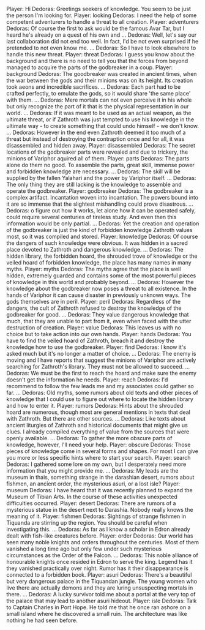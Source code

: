 Player: Hi
Dedoras: Greetings seekers of knowledge. You seem to be just the person I'm looking for.
Player: looking
Dedoras: I need the help of some competent adventurers to handle a threat to all creation.
Player: adventurers
Dedoras: Of course the first to ask would be the famous Avar Tar, but I heard he's already on a quest of his own and ...
Dedoras: Well, let's say our last collaboration did not end too well. In fact, I'd be not even surprised if he pretended to not even know me. ...
Dedoras: So I have to look elsewhere to handle this new threat.
Player: threat
Dedoras: I guess you know about the background and there is no need to tell you that the forces from beyond managed to acquire the parts of the godbreaker in a coup.
Player: background
Dedoras: The goodbreaker was created in ancient times, when the war between the gods and their minions was on its height. Its creation took aeons and incredible sacrifices. ...
Dedoras: Each part had to be crafted perfectly, to emulate the gods, so it would share 'the same place' with them. ...
Dedoras: Mere mortals can not even perceive it in his whole but only recognize the part of it that is the physical representation in our world. ...
Dedoras: If it was meant to be used as an actual weapon, as the ultimate threat, or if Zathroth was just tempted to use his knowledge in the ultimate way - to create something that could undo himself - we don't know. ...
Dedoras: However in the end even Zathroth deemed it too much of a threat but instead of destroying the contraption once and for all, it was disassembled and hidden away.
Player: disassembled
Dedoras: The secret locations of the godbreaker parts were revealed and due to trickery, the minions of Variphor aquired all of them.
Player: parts
Dedoras: The parts alone do them no good. To assemble the parts, great skill, immense power and forbidden knowledge are necessary. ...
Dedoras: The skill will be supplied by the fallen Yalahari and the power by Variphor itself. ...
Dedoras: The only thing they are still lacking is the knowledge to assemble and operate the godbreaker.
Player: godbreaker
Dedoras: The godbreaker is a complex artifact. Incantation woven into incantation. The powers bound into it are so immense that the slightest mishandling could prove disastrous. ...
Dedoras: o figure out how it works, let alone how it can be operated safely, could require several centuries of tireless study. And even then this information would be only partial. ...
Dedoras: Yet the creation and operation of the godbreaker is just the kind of forbidden knowledge Zathroth values most, so it was compiled and stored.
Player: knowledge
Dedoras: Of course the dangers of such knowledge were obvious. It was hidden in a sacred place devoted to Zathroth and dangerous knowledge. ...
Dedoras: The hidden library, the forbidden hoard, the shrouded trove of knowledge or the veiled hoard of forbidden knowledge, the place has many names in many myths.
Player: myths
Dedoras: The myths agree that the place is well hidden, extremely guarded and contains some of the most powerful pieces of knowledge in this world and probably beyond. ...
Dedoras: However the knowledge about the godbreaker now poses a threat to all existence. In the hands of Variphor it can cause disaster in previously unknown ways. The gods themselves are in peril.
Player: peril
Dedoras: Regardless of the dangers, the cult of Zathroth refused to destroy the knowledge of the godbreaker for good. ...
Dedoras: They value dangerous knowledge that much, that they are unable to part from it, even when faced with the utter destruction of creation.
Player: value
Dedoras: This leaves us with no choice but to take action into our own hands.
Player: hands
Dedoras: You have to find the veiled hoard of Zathroth, breach it and destroy the knowledge how to use the godbreaker.
Player: find
Dedoras: I know it's asked much but it's no longer a matter of choice. ...
Dedoras: The enemy is moving and I have reports that suggest the minions of Variphor are actively searching for Zathroth's library. They must not be allowed to succeed. ...
Dedoras: We must be the first to reach the hoard and make sure the enemy doesn't get the information he needs.
Player: reach
Dedoras: I'd recommend to follow the few leads me and my associates could gather so far. ...
Dedoras: Old myths, some rumors about old texts and other pieces of knowledge that I could use to figure out where to locate the hidden library and how to enter it.
Player: rumors
Dedoras: Hints about the shrouded hoard are numerous, though most are general mentions in texts that deal with Zathroth. But there are other sources. ...
Dedoras: Like texts about ancient liturgies of Zathroth and historical documents that might give us clues. I already compiled everything of value from the sources that were openly available. ...
Dedoras: To gather the more obscure parts of knowledge, however, I'll need your help.
Player: obscure
Dedoras: Those pieces of knowledge come in several forms and shapes. For most I can give you more or less specific hints where to start your search.
Player: search
Dedoras: I gathered some lore on my own, but I desperately need more information that you might provide me. ...
Dedoras: My leads are the museum in thais, something strange in the darashian desert, rumors about fishmen, an ancient order, the mysterious asuri, or a lost isle?
Player: museum
Dedoras: I have heard that it was recently planned to expand the Museum of Tibian Arts. In the course of these activities unexpected difficulties occurred.
Player: desert
Dedoras: There are rumors of a mysterious statue in the desert next to Darashia. Nobody really knows the meaning of it.
Player: fishmen
Dedoras: Sightings of strange fishmen in Tiquanda are stirring up the region. You should be careful when investigating this. ...
Dedoras: As far as I know a scholar in Edron already dealt with fish-like creatures before.
Player: order
Dedoras: Our world has seen many noble knights and orders throughout the centuries. Most of them vanished a long time ago but only few under such mysterious circumstances as the Order of the Falcon. ...
Dedoras: This noble alliance of honourable knights once resided in Edron to serve the king. Legend has it they vanished practically over night. Rumor has it their disappearance is connected to a forbidden book.
Player: asuri
Dedoras: There's a beautiful but very dangerous palace in the Tiquandan jungle. The young women who live there are actually demons and they are luring unsuspecting mortals in there. ...
Dedoras: A lucky survivor told me about a portal at the very top of the palace that may lead to another asuri hideout.
Player: isle
Dedoras: Talk to Captain Charles in Port Hope. He told me that he once ran ashore on a small island where he discovered a small ruin. The architecture was like nothing he had seen before.